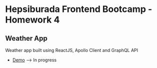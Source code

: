 # Hepsiburada Frontend Bootcamp - Homework 4

## Weather App

Weather app built using ReactJS, Apollo Client and GraphQL API

* [Demo](https://reactgraphql-weather-app.netlify.app) --> In progress